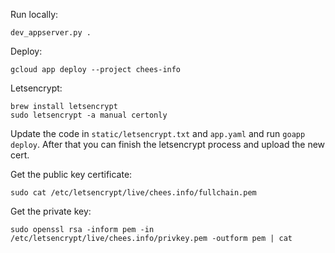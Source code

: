 Run locally:

    dev_appserver.py .

Deploy:

    gcloud app deploy --project chees-info


Letsencrypt:

    brew install letsencrypt
    sudo letsencrypt -a manual certonly

Update the code in `static/letsencrypt.txt` and `app.yaml` and run `goapp deploy`.
After that you can finish the letsencrypt process and upload the new cert.

Get the public key certificate:

    sudo cat /etc/letsencrypt/live/chees.info/fullchain.pem

Get the private key:

    sudo openssl rsa -inform pem -in /etc/letsencrypt/live/chees.info/privkey.pem -outform pem | cat
